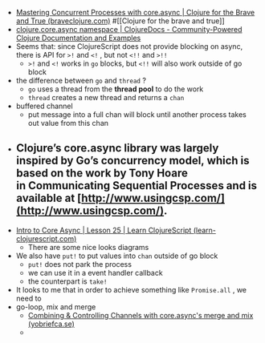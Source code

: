 - [Mastering Concurrent Processes with core.async | Clojure for the Brave and True (braveclojure.com)](https://www.braveclojure.com/core-async/) #[[Clojure for the brave and true]]
- [clojure.core.async namespace | ClojureDocs - Community-Powered Clojure Documentation and Examples](https://clojuredocs.org/clojure.core.async)
- Seems that: since ClojureScript does not provide blocking on async, there is API for  `>!`  and  `<!` , but not  `<!!`  and  `>!!`
	- `>!`  and  `<!`  works in  `go`  blocks, but  `<!!`  will also work outside of go block
- the difference between  `go`  and  `thread` ?
	- `go`  uses a thread from the **thread pool** to do the work
	- `thread`  creates a new thread and returns a  `chan`
- buffered channel
	- put message into a full chan will block until another process takes out value from this chan
- Clojure’s core.async library was largely inspired by Go’s concurrency model, which is based on the work by Tony Hoare in Communicating Sequential Processes and is available at [http://www.usingcsp.com/](http://www.usingcsp.com/).
	-
- [Intro to Core Async | Lesson 25 | Learn ClojureScript (learn-clojurescript.com)](https://www.learn-clojurescript.com/section-4/lesson-25-intro-to-core-async/)
	- There are some nice looks diagrams
- We also have  `put!`  to put values into  `chan`  outside of go block
	- `put!`  does not park the process
	- we can use it in a event handler callback
	- the counterpart is  `take!`
- It looks to me that in order to achieve something like  `Promise.all` , we need to
- go-loop, mix and merge
	- [Combining & Controlling Channels with core.async's merge and mix (yobriefca.se)](https://yobriefca.se/blog/2014/06/01/combining-and-controlling-channels-with-core-dot-asyncs-merge-and-mix/)
	-
